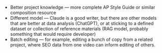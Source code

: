 - Better project knowledge — more complete AP Style Guide or similar composition resource
- Different model — Claude is a good writer, but there are other models that are better at data analysis (ChatGPT), or at sticking to a defined dataset or collection of reference materials (RAG model, probably something that would require developer)
- Batch editing — for example, editing a bunch of copy from a related project, where SEO data from one video can inform editing of others. 